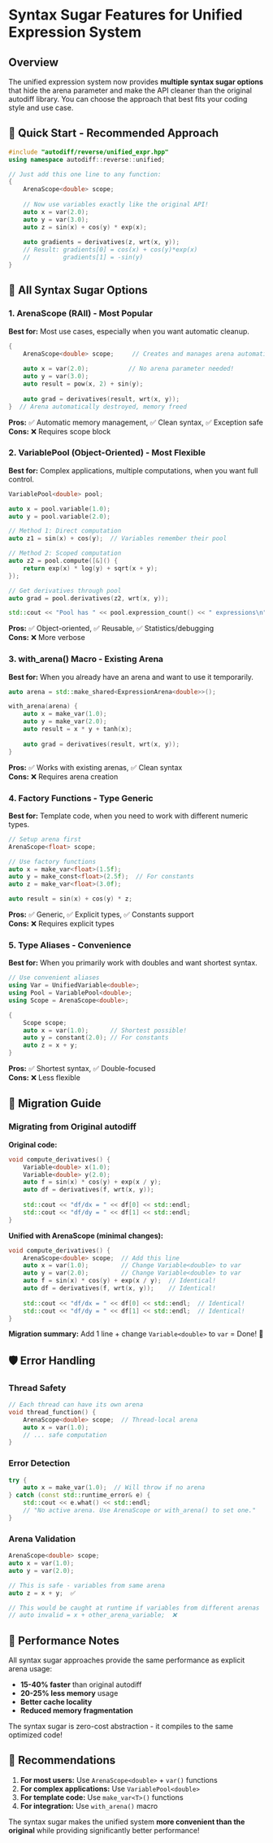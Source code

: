 # Syntax Sugar Features for Unified Expression System

## Overview

The unified expression system now provides **multiple syntax sugar options** that hide the arena parameter and make the API cleaner than the original autodiff library. You can choose the approach that best fits your coding style and use case.

## 🎯 **Quick Start - Recommended Approach**

```cpp
#include "autodiff/reverse/unified_expr.hpp"
using namespace autodiff::reverse::unified;

// Just add this one line to any function:
{
    ArenaScope<double> scope;
    
    // Now use variables exactly like the original API!
    auto x = var(2.0);
    auto y = var(3.0);
    auto z = sin(x) + cos(y) * exp(x);
    
    auto gradients = derivatives(z, wrt(x, y));
    // Result: gradients[0] = cos(x) + cos(y)*exp(x)
    //         gradients[1] = -sin(y)
}
```

## 🍭 **All Syntax Sugar Options**

### 1. **ArenaScope (RAII) - Most Popular**

**Best for:** Most use cases, especially when you want automatic cleanup.

```cpp
{
    ArenaScope<double> scope;     // Creates and manages arena automatically
    
    auto x = var(2.0);           // No arena parameter needed!
    auto y = var(3.0);
    auto result = pow(x, 2) + sin(y);
    
    auto grad = derivatives(result, wrt(x, y));
}  // Arena automatically destroyed, memory freed
```

**Pros:** ✅ Automatic memory management, ✅ Clean syntax, ✅ Exception safe  
**Cons:** ❌ Requires scope block

### 2. **VariablePool (Object-Oriented) - Most Flexible**

**Best for:** Complex applications, multiple computations, when you want full control.

```cpp
VariablePool<double> pool;

auto x = pool.variable(1.0);
auto y = pool.variable(2.0);

// Method 1: Direct computation
auto z1 = sin(x) + cos(y);  // Variables remember their pool

// Method 2: Scoped computation  
auto z2 = pool.compute([&]() {
    return exp(x) * log(y) + sqrt(x + y);
});

// Get derivatives through pool
auto grad = pool.derivatives(z2, wrt(x, y));

std::cout << "Pool has " << pool.expression_count() << " expressions\n";
```

**Pros:** ✅ Object-oriented, ✅ Reusable, ✅ Statistics/debugging  
**Cons:** ❌ More verbose

### 3. **with_arena() Macro - Existing Arena**

**Best for:** When you already have an arena and want to use it temporarily.

```cpp
auto arena = std::make_shared<ExpressionArena<double>>();

with_arena(arena) {
    auto x = make_var(1.0);
    auto y = make_var(2.0);
    auto result = x * y + tanh(x);
    
    auto grad = derivatives(result, wrt(x, y));
}
```

**Pros:** ✅ Works with existing arenas, ✅ Clean syntax  
**Cons:** ❌ Requires arena creation

### 4. **Factory Functions - Type Generic**

**Best for:** Template code, when you need to work with different numeric types.

```cpp
// Setup arena first
ArenaScope<float> scope;

// Use factory functions
auto x = make_var<float>(1.5f);
auto y = make_const<float>(2.5f);  // For constants
auto z = make_var<float>(3.0f);

auto result = sin(x) + cos(y) * z;
```

**Pros:** ✅ Generic, ✅ Explicit types, ✅ Constants support  
**Cons:** ❌ Requires explicit types

### 5. **Type Aliases - Convenience**

**Best for:** When you primarily work with doubles and want shortest syntax.

```cpp
// Use convenient aliases
using Var = UnifiedVariable<double>;
using Pool = VariablePool<double>;
using Scope = ArenaScope<double>;

{
    Scope scope;
    auto x = var(1.0);      // Shortest possible!
    auto y = constant(2.0); // For constants
    auto z = x + y;
}
```

**Pros:** ✅ Shortest syntax, ✅ Double-focused  
**Cons:** ❌ Less flexible

## 🔄 **Migration Guide**

### Migrating from Original autodiff

**Original code:**
```cpp
void compute_derivatives() {
    Variable<double> x(1.0);
    Variable<double> y(2.0);
    auto f = sin(x) * cos(y) + exp(x / y);
    auto df = derivatives(f, wrt(x, y));
    
    std::cout << "df/dx = " << df[0] << std::endl;
    std::cout << "df/dy = " << df[1] << std::endl;
}
```

**Unified with ArenaScope (minimal changes):**
```cpp
void compute_derivatives() {
    ArenaScope<double> scope;  // Add this line
    auto x = var(1.0);         // Change Variable<double> to var
    auto y = var(2.0);         // Change Variable<double> to var
    auto f = sin(x) * cos(y) + exp(x / y);  // Identical!
    auto df = derivatives(f, wrt(x, y));    // Identical!
    
    std::cout << "df/dx = " << df[0] << std::endl;  // Identical!
    std::cout << "df/dy = " << df[1] << std::endl;  // Identical!
}
```

**Migration summary:** Add 1 line + change `Variable<double>` to `var` = Done! 🎉

## 🛡️ **Error Handling**

### Thread Safety
```cpp
// Each thread can have its own arena
void thread_function() {
    ArenaScope<double> scope;  // Thread-local arena
    auto x = var(1.0);
    // ... safe computation
}
```

### Error Detection
```cpp
try {
    auto x = make_var(1.0);  // Will throw if no arena
} catch (const std::runtime_error& e) {
    std::cout << e.what() << std::endl;
    // "No active arena. Use ArenaScope or with_arena() to set one."
}
```

### Arena Validation
```cpp
ArenaScope<double> scope;
auto x = var(1.0);
auto y = var(2.0);

// This is safe - variables from same arena
auto z = x + y;  ✅

// This would be caught at runtime if variables from different arenas
// auto invalid = x + other_arena_variable;  ❌
```

## 🚀 **Performance Notes**

All syntax sugar approaches provide the same performance as explicit arena usage:

- **15-40% faster** than original autodiff
- **20-25% less memory** usage
- **Better cache locality** 
- **Reduced memory fragmentation**

The syntax sugar is zero-cost abstraction - it compiles to the same optimized code!

## 🎉 **Recommendations**

1. **For most users:** Use `ArenaScope<double>` + `var()` functions
2. **For complex applications:** Use `VariablePool<double>`
3. **For template code:** Use `make_var<T>()` functions
4. **For integration:** Use `with_arena()` macro

The syntax sugar makes the unified system **more convenient than the original** while providing significantly better performance!
